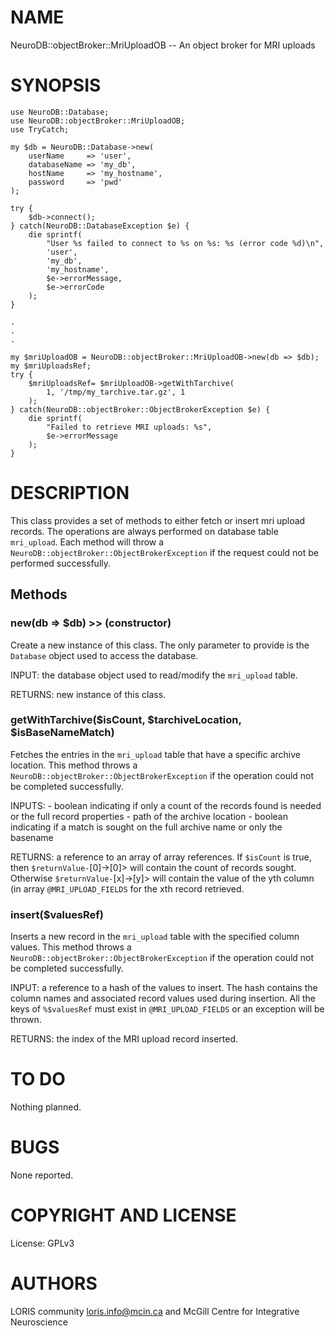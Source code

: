 # NAME

NeuroDB::objectBroker::MriUploadOB -- An object broker for MRI uploads

# SYNOPSIS

    use NeuroDB::Database;
    use NeuroDB::objectBroker::MriUploadOB;
    use TryCatch;

    my $db = NeuroDB::Database->new(
        userName     => 'user',
        databaseName => 'my_db',
        hostName     => 'my_hostname',
        password     => 'pwd'
    );

    try {
        $db->connect();
    } catch(NeuroDB::DatabaseException $e) {
        die sprintf(
            "User %s failed to connect to %s on %s: %s (error code %d)\n",
            'user',
            'my_db',
            'my_hostname',
            $e->errorMessage,
            $e->errorCode
        );
    }

    .
    .
    .

    my $mriUploadOB = NeuroDB::objectBroker::MriUploadOB->new(db => $db);
    my $mriUploadsRef;
    try {
        $mriUploadsRef= $mriUploadOB->getWithTarchive(
            1, '/tmp/my_tarchive.tar.gz', 1
        );
    } catch(NeuroDB::objectBroker::ObjectBrokerException $e) {
        die sprintf(
            "Failed to retrieve MRI uploads: %s",
            $e->errorMessage
        );
    }

# DESCRIPTION

This class provides a set of methods to either fetch or insert mri upload
records. The operations are always performed on database table `mri_upload`.
Each method will throw a `NeuroDB::objectBroker::ObjectBrokerException` if 
the request could not be performed successfully.

## Methods

### new(db => $db) >> (constructor)

Create a new instance of this class. The only parameter to provide is the
`Database` object used to access the database.

INPUT: the database object used to read/modify the `mri_upload` table.

RETURNS: new instance of this class.

### getWithTarchive($isCount, $tarchiveLocation, $isBaseNameMatch)

Fetches the entries in the `mri_upload` table that have a specific archive
location. This method throws a `NeuroDB::objectBroker::ObjectBrokerException`
if the operation could not be completed successfully.

INPUTS:
    - boolean indicating if only a count of the records found is needed
      or the full record properties
    - path of the archive location
    - boolean indicating if a match is sought on the full archive name
      or only the basename

RETURNS: a reference to an array of array references. If `$isCount` is true, then
         `$returnValue-`\[0\]->\[0\]> will contain the count of records sought. Otherwise
         `$returnValue-`\[x\]->\[y\]> will contain the value of the yth column (in array
         `@MRI_UPLOAD_FIELDS` for the xth record retrieved.

### insert($valuesRef)

Inserts a new record in the `mri_upload` table with the specified column values.
This method throws a `NeuroDB::objectBroker::ObjectBrokerException` if the operation
could not be completed successfully.

INPUT: a reference to a hash of the values to insert. The hash contains the column
       names and associated record values used during insertion. All the keys of
       `%$valuesRef` must exist in `@MRI_UPLOAD_FIELDS` or an exception will be thrown.

RETURNS: the index of the MRI upload record inserted.

# TO DO

Nothing planned.

# BUGS

None reported.

# COPYRIGHT AND LICENSE

License: GPLv3

# AUTHORS

LORIS community <loris.info@mcin.ca> and McGill Centre for Integrative
Neuroscience
